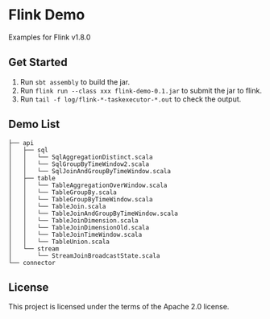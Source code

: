 # Flink Demo

Examples for Flink v1.8.0

## Get Started

1. Run ```sbt assembly``` to build the jar.
2. Run ```flink run --class xxx flink-demo-0.1.jar``` to submit the jar to flink.
3. Run ```tail -f log/flink-*-taskexecutor-*.out``` to check the output.


## Demo List

```shell
├── api
│   ├── sql
│   │   └── SqlAggregationDistinct.scala
│   │   └── SqlGroupByTimeWindow2.scala
│   │   └── SqlJoinAndGroupByTimeWindow.scala
│   ├── table
│   │   └── TableAggregationOverWindow.scala
│   │   └── TableGroupBy.scala
│   │   └── TableGroupByTimeWindow.scala
│   │   └── TableJoin.scala
│   │   └── TableJoinAndGroupByTimeWindow.scala
│   │   └── TableJoinDimension.scala
│   │   └── TableJoinDimensionOld.scala
│   │   └── TableJoinTimeWindow.scala
│   │   └── TableUnion.scala
│   └── stream
│       └── StreamJoinBroadcastState.scala
└── connector

```

## License
This project is licensed under the terms of the Apache 2.0 license.
